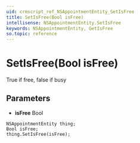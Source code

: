 ```yaml
---
uid: crmscript_ref_NSAppointmentEntity_SetIsFree
title: SetIsFree(Bool isFree)
intellisense: NSAppointmentEntity.SetIsFree
keywords: NSAppointmentEntity, GetIsFree
so.topic: reference
---
```


# SetIsFree(Bool isFree)

True if free, false if busy

## Parameters

* **isFree** Bool

```crmscript
NSAppointmentEntity thing;
Bool isFree;
thing.SetIsFree(isFree);
```

